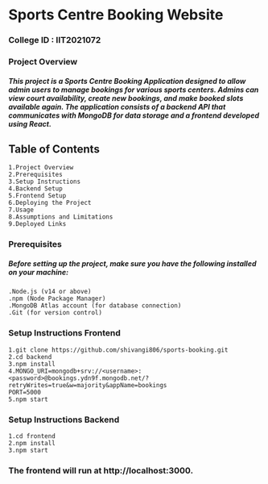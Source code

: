 # Sports Centre Booking Website

### College ID : IIT2021072

### Project Overview
##### This project is a Sports Centre Booking Application designed to allow admin users to manage bookings for various sports centers. Admins can view court availability, create new bookings, and make booked slots available again. The application consists of a backend API that communicates with MongoDB for data storage and a frontend developed using React.

## Table of Contents
    1.Project Overview
    2.Prerequisites
    3.Setup Instructions
    4.Backend Setup
    5.Frontend Setup
    6.Deploying the Project
    7.Usage
    8.Assumptions and Limitations
    9.Deployed Links
### Prerequisites
##### Before setting up the project, make sure you have the following installed on your machine:

    .Node.js (v14 or above)
    .npm (Node Package Manager)
    .MongoDB Atlas account (for database connection)
    .Git (for version control)

### Setup Instructions Frontend
    1.git clone https://github.com/shivangi806/sports-booking.git
    2.cd backend
    3.npm install
    4.MONGO_URI=mongodb+srv://<username>:<password>@bookings.ydn9f.mongodb.net/?retryWrites=true&w=majority&appName=bookings
    PORT=5000
    5.npm start

### Setup Instructions Backend
    1.cd frontend
    2.npm install
    3.npm start

### The frontend will run at http://localhost:3000.

